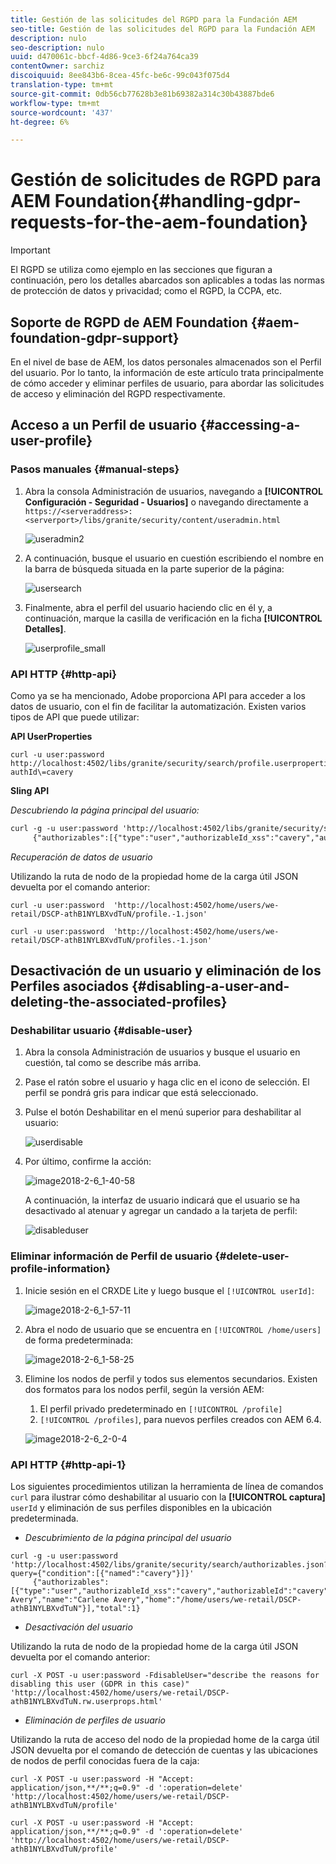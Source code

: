 ```yaml
---
title: Gestión de las solicitudes del RGPD para la Fundación AEM
seo-title: Gestión de las solicitudes del RGPD para la Fundación AEM
description: nulo
seo-description: nulo
uuid: d470061c-bbcf-4d86-9ce3-6f24a764ca39
contentOwner: sarchiz
discoiquuid: 8ee843b6-8cea-45fc-be6c-99c043f075d4
translation-type: tm+mt
source-git-commit: 0db56cb77628b3e81b69382a314c30b43887bde6
workflow-type: tm+mt
source-wordcount: '437'
ht-degree: 6%

---
```



# Gestión de solicitudes de RGPD para AEM Foundation{#handling-gdpr-requests-for-the-aem-foundation}

>[!IMPORTANT]
>
>El RGPD se utiliza como ejemplo en las secciones que figuran a continuación, pero los detalles abarcados son aplicables a todas las normas de protección de datos y privacidad; como el RGPD, la CCPA, etc.

## Soporte de RGPD de AEM Foundation {#aem-foundation-gdpr-support}

En el nivel de base de AEM, los datos personales almacenados son el Perfil del usuario. Por lo tanto, la información de este artículo trata principalmente de cómo acceder y eliminar perfiles de usuario, para abordar las solicitudes de acceso y eliminación del RGPD respectivamente.

## Acceso a un Perfil de usuario {#accessing-a-user-profile}

### Pasos manuales {#manual-steps}

1. Abra la consola Administración de usuarios, navegando a **[!UICONTROL Configuración - Seguridad - Usuarios]** o navegando directamente a `https://<serveraddress>:<serverport>/libs/granite/security/content/useradmin.html`

   ![useradmin2](assets/useradmin2.png)

1. A continuación, busque el usuario en cuestión escribiendo el nombre en la barra de búsqueda situada en la parte superior de la página:

   ![usersearch](assets/usersearch.png)

1. Finalmente, abra el perfil del usuario haciendo clic en él y, a continuación, marque la casilla de verificación en la ficha **[!UICONTROL Detalles]**.

   ![userprofile_small](assets/userprofile_small.png)

### API HTTP {#http-api}

Como ya se ha mencionado, Adobe proporciona API para acceder a los datos de usuario, con el fin de facilitar la automatización. Existen varios tipos de API que puede utilizar:

**API UserProperties**

```shell
curl -u user:password http://localhost:4502/libs/granite/security/search/profile.userproperties.json\?authId\=cavery
```

**Sling API**

*Descubriendo la página principal del usuario:*

```xml
curl -g -u user:password 'http://localhost:4502/libs/granite/security/search/authorizables.json?query={"condition":[{"named":"cavery"}]}'
     {"authorizables":[{"type":"user","authorizableId_xss":"cavery","authorizableId":"cavery","name_xss":"Carlene Avery","name":"Carlene Avery","home":"/home/users/we-retail/DSCP-athB1NYLBXvdTuN"}],"total":1}
```

*Recuperación de datos de usuario*

Utilizando la ruta de nodo de la propiedad home de la carga útil JSON devuelta por el comando anterior:

```shell
curl -u user:password  'http://localhost:4502/home/users/we-retail/DSCP-athB1NYLBXvdTuN/profile.-1.json'
```

```shell
curl -u user:password  'http://localhost:4502/home/users/we-retail/DSCP-athB1NYLBXvdTuN/profiles.-1.json'
```

## Desactivación de un usuario y eliminación de los Perfiles asociados {#disabling-a-user-and-deleting-the-associated-profiles}

### Deshabilitar usuario {#disable-user}

1. Abra la consola Administración de usuarios y busque el usuario en cuestión, tal como se describe más arriba.
1. Pase el ratón sobre el usuario y haga clic en el icono de selección. El perfil se pondrá gris para indicar que está seleccionado.

1. Pulse el botón Deshabilitar en el menú superior para deshabilitar al usuario:

   ![userdisable](assets/userdisable.png)

1. Por último, confirme la acción:

   ![image2018-2-6_1-40-58](assets/image2018-2-6_1-40-58.png)

   A continuación, la interfaz de usuario indicará que el usuario se ha desactivado al atenuar y agregar un candado a la tarjeta de perfil:

   ![disableduser](assets/disableduser.png)

### Eliminar información de Perfil de usuario {#delete-user-profile-information}

1. Inicie sesión en el CRXDE Lite y luego busque el `[!UICONTROL userId]`:

   ![image2018-2-6_1-57-11](assets/image2018-2-6_1-57-11.png)

1. Abra el nodo de usuario que se encuentra en `[!UICONTROL /home/users]` de forma predeterminada:

   ![image2018-2-6_1-58-25](assets/image2018-2-6_1-58-25.png)

1. Elimine los nodos de perfil y todos sus elementos secundarios. Existen dos formatos para los nodos perfil, según la versión AEM:

   1. El perfil privado predeterminado en `[!UICONTROL /profile]`
   1. `[!UICONTROL /profiles]`, para nuevos perfiles creados con AEM 6.4.

   ![image2018-2-6_2-0-4](assets/image2018-2-6_2-0-4.png)

### API HTTP {#http-api-1}

Los siguientes procedimientos utilizan la herramienta de línea de comandos `curl` para ilustrar cómo deshabilitar al usuario con la  **[!UICONTROL captura]** `userId` y eliminación de sus perfiles disponibles en la ubicación predeterminada.

* *Descubrimiento de la página principal del usuario*

```shell
curl -g -u user:password 'http://localhost:4502/libs/granite/security/search/authorizables.json?query={"condition":[{"named":"cavery"}]}'
     {"authorizables":[{"type":"user","authorizableId_xss":"cavery","authorizableId":"cavery","name_xss":"Carlene Avery","name":"Carlene Avery","home":"/home/users/we-retail/DSCP-athB1NYLBXvdTuN"}],"total":1}
```

* *Desactivación del usuario*

Utilizando la ruta de nodo de la propiedad home de la carga útil JSON devuelta por el comando anterior:

```shell
curl -X POST -u user:password -FdisableUser="describe the reasons for disabling this user (GDPR in this case)" 'http://localhost:4502/home/users/we-retail/DSCP-athB1NYLBXvdTuN.rw.userprops.html'
```

* *Eliminación de perfiles de usuario*

Utilizando la ruta de acceso del nodo de la propiedad home de la carga útil JSON devuelta por el comando de detección de cuentas y las ubicaciones de nodos de perfil conocidas fuera de la caja:

```shell
curl -X POST -u user:password -H "Accept: application/json,**/**;q=0.9" -d ':operation=delete' 'http://localhost:4502/home/users/we-retail/DSCP-athB1NYLBXvdTuN/profile'
```

```shell
curl -X POST -u user:password -H "Accept: application/json,**/**;q=0.9" -d ':operation=delete' 'http://localhost:4502/home/users/we-retail/DSCP-athB1NYLBXvdTuN/profile'
```

